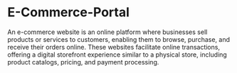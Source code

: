 # E-Commerce-Portal
An e-commerce website is an online platform where businesses sell products or services to customers, enabling them to browse, purchase, and receive their orders online. These websites facilitate online transactions, offering a digital storefront experience similar to a physical store, including product catalogs, pricing, and payment processing. 
